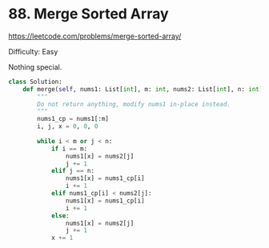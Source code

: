 # 88. Merge Sorted Array

https://leetcode.com/problems/merge-sorted-array/

Difficulty: Easy

Nothing special.

```python
class Solution:
    def merge(self, nums1: List[int], m: int, nums2: List[int], n: int) -> None:
        """
        Do not return anything, modify nums1 in-place instead.
        """
        nums1_cp = nums1[:m]
        i, j, x = 0, 0, 0
        
        while i < m or j < n:
            if i == m:
                nums1[x] = nums2[j]
                j += 1
            elif j == n:
                nums1[x] = nums1_cp[i]
                i += 1
            elif nums1_cp[i] < nums2[j]:
                nums1[x] = nums1_cp[i]
                i += 1
            else:
                nums1[x] = nums2[j]
                j += 1
            x += 1
```
